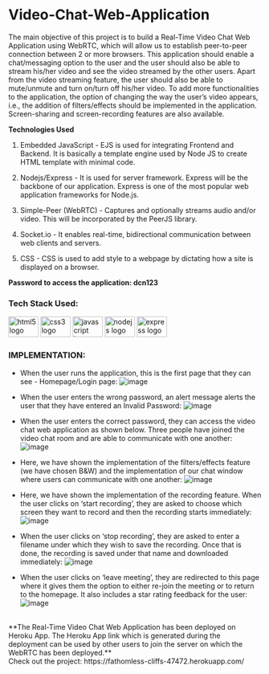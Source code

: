 # Video-Chat-Web-Application
The main objective of this project is to build a Real-Time Video Chat Web Application using WebRTC, which will allow us to establish peer-to-peer connection between 2 or more browsers. This application should enable a chat/messaging option to the user and the user should also be able to stream his/her video and see the video streamed by the other users. Apart from the video streaming feature, the user should also be able to mute/unmute and turn on/turn off his/her video. To add more functionalities to the application, the option of changing the way the user’s video appears, i.e., the addition of filters/effects should be implemented in the application. Screen-sharing and screen-recording features are also available. 

**Technologies Used**

1.	Embedded JavaScript - EJS is used for integrating Frontend and Backend. It is basically a template engine used by Node JS to create HTML template with minimal code.

2.	Nodejs/Express - It is used for server framework. Express will be the backbone of our application. Express is one of the most popular web application frameworks for Node.js.

3.	Simple-Peer (WebRTC) - Captures and optionally streams audio and/or video. This will be incorporated by the PeerJS library. 

4.	Socket.io - It enables real-time, bidirectional communication between web clients and servers. 

5.	CSS - CSS is used to add style to a webpage by dictating how a site is displayed on a browser.

**Password to access the application:
dcn123**

### Tech Stack Used:
<div>
  <img src="https://cdn.jsdelivr.net/gh/devicons/devicon/icons/html5/html5-original.svg" height="41" width="60" alt="html5 logo"  />
<img src="https://cdn.jsdelivr.net/gh/devicons/devicon/icons/css3/css3-original.svg" height="41" width="60" alt="css3 logo"  />
<img src="https://cdn.jsdelivr.net/gh/devicons/devicon/icons/javascript/javascript-original.svg" height="41" width="60" alt="javascript logo"  />
<img src="https://cdn.jsdelivr.net/gh/devicons/devicon/icons/nodejs/nodejs-original.svg" height="41" width="60" alt="nodejs logo"  />
<img src="https://cdn.jsdelivr.net/gh/devicons/devicon/icons/express/express-original.svg" height="41" width="60" alt="express logo"  />
</div>

### IMPLEMENTATION:

- When the user runs the application, this is the first page that they can see - Homepage/Login page:
![image](https://github.com/pree251/Video-Chat-Web-Application/assets/68124103/4f53ebe1-20d0-4246-9da7-5a03e8015258)

- When the user enters the wrong password, an alert message alerts the user that they have entered an Invalid Password:
![image](https://github.com/pree251/Video-Chat-Web-Application/assets/68124103/cdc8b041-2870-484b-a9c1-af167025588e)

- When the user enters the correct password, they can access the video chat web application as shown below. Three people have joined the video chat room and are able to communicate with one another:
![image](https://github.com/pree251/Video-Chat-Web-Application/assets/68124103/9a615c05-9ad2-4cad-9038-861aeaf9758a)

- Here, we have shown the implementation of the filters/effects feature (we have chosen B&W) and the implementation of our chat window where users can communicate with one another:
![image](https://github.com/pree251/Video-Chat-Web-Application/assets/68124103/25fc6e0f-4e60-47ac-97e1-4b2ec90c8b3d)

- Here, we have shown the implementation of the recording feature. When the user clicks on ‘start recording’, they are asked to choose which screen they want to record and then the recording starts immediately:
![image](https://github.com/pree251/Video-Chat-Web-Application/assets/68124103/bfb44e00-2d9b-459d-a401-477ef4ca8fdd)

- When the user clicks on ‘stop recording’, they are asked to enter a filename under which they wish to save the recording. Once that is done, the recording is saved under that name and downloaded immediately:
![image](https://github.com/pree251/Video-Chat-Web-Application/assets/68124103/28786dca-a424-4e22-bad2-c58db190062c)

- When the user clicks on ‘leave meeting’, they are redirected to this page where it gives them the option to either re-join the meeting or to return to the homepage. It also includes a star rating feedback for the user:
![image](https://github.com/pree251/Video-Chat-Web-Application/assets/68124103/2941f354-9a36-45f9-9948-d6a333ca5ee5)

<br>
**The Real-Time Video Chat Web Application has been deployed on Heroku App. The Heroku App link which is generated during the deployment can be used by other users to join the server on which the WebRTC has been deployed.**

<br>
Check out the project:
https://fathomless-cliffs-47472.herokuapp.com/
